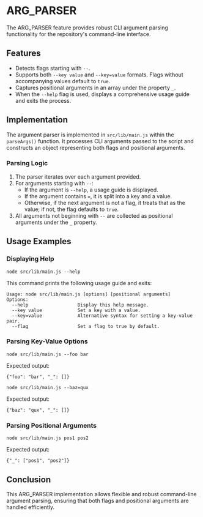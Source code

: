 # ARG_PARSER

The ARG_PARSER feature provides robust CLI argument parsing functionality for the repository's command-line interface.

## Features

- Detects flags starting with `--`.
- Supports both `--key value` and `--key=value` formats. Flags without accompanying values default to `true`.
- Captures positional arguments in an array under the property `_`.
- When the `--help` flag is used, displays a comprehensive usage guide and exits the process.

## Implementation

The argument parser is implemented in `src/lib/main.js` within the `parseArgs()` function. It processes CLI arguments passed to the script and constructs an object representing both flags and positional arguments.

### Parsing Logic

1. The parser iterates over each argument provided.
2. For arguments starting with `--`:
   - If the argument is `--help`, a usage guide is displayed.
   - If the argument contains `=`, it is split into a key and a value.
   - Otherwise, if the next argument is not a flag, it treats that as the value; if not, the flag defaults to `true`.
3. All arguments not beginning with `--` are collected as positional arguments under the `_` property.

## Usage Examples

### Displaying Help

```
node src/lib/main.js --help
```

This command prints the following usage guide and exits:

```
Usage: node src/lib/main.js [options] [positional arguments]
Options:
  --help                  Display this help message.
  --key value             Set a key with a value.
  --key=value             Alternative syntax for setting a key-value pair.
  --flag                  Set a flag to true by default.
```

### Parsing Key-Value Options

```
node src/lib/main.js --foo bar
```

Expected output:

```
{"foo": "bar", "_": []}
```

```
node src/lib/main.js --baz=qux
```

Expected output:

```
{"baz": "qux", "_": []}
```

### Parsing Positional Arguments

```
node src/lib/main.js pos1 pos2
```

Expected output:

```
{"_": ["pos1", "pos2"]}
```

## Conclusion

This ARG_PARSER implementation allows flexible and robust command-line argument parsing, ensuring that both flags and positional arguments are handled efficiently.